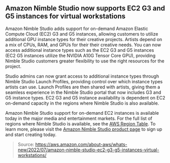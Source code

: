 ## Amazon Nimble Studio now supports EC2 G3 and G5 instances for virtual workstations

Amazon Nimble Studio adds support for on-demand Amazon Elastic Compute Cloud (EC2) G3 and G5 instances, allowing customers to utilize additional GPU instance types for their creative projects. Artists depend on a mix of CPUs, RAM, and GPUs for their their creative needs. You can now access additional instance types such as the EC2 G3 and G5 instances (EC2 G5 instances utilize the NVIDIA A10G Tensor Core GPU), providing Nimble Studio customers greater flexibility to use the right resources for the project.

Studio admins can now grant access to additional instance types through Nimble Studio Launch Profiles, providing control over which instance types artists can use. Launch Profiles are then shared with artists, giving them a seamless experience in the Nimble Studio portal that now includes G3 and G5 instance types. EC2 G3 and G5 instance availability is dependent on EC2 on-demand capacity in the regions where Nimble Studio is also available.

Amazon Nimble Studio support for on-demand EC2 instances is available today in the major media and entertainment markets. For the full list of regions where Nimble Studio is available, see the [AWS Region Table](https://aws.amazon.com/about-aws/global-infrastructure/regional-product-services/). To learn more, please visit the [Amazon Nimble Studio product page](https://aws.amazon.com/nimble-studio/) to sign up and start creating today.

> Source: https://aws.amazon.com/about-aws/whats-new/2022/07/amazon-nimble-studio-ec2-g3-g5-instances-virtual-workstations/